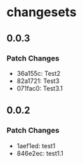 # changesets

## 0.0.3

### Patch Changes

- 36a155c: Test2
- 82a1721: Test3
- 071fac0: Test3.1

## 0.0.2

### Patch Changes

- 1aef1ed: test1
- 846e2ec: test1.1
